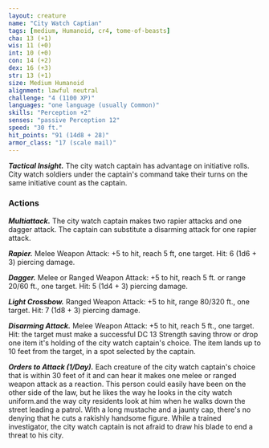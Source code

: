 ```yaml
---
layout: creature
name: "City Watch Captian"
tags: [medium, Humanoid, cr4, tome-of-beasts]
cha: 13 (+1)
wis: 11 (+0)
int: 10 (+0)
con: 14 (+2)
dex: 16 (+3)
str: 13 (+1)
size: Medium Humanoid
alignment: lawful neutral
challenge: "4 (1100 XP)"
languages: "one language (usually Common)"
skills: "Perception +2"
senses: "passive Perception 12"
speed: "30 ft."
hit_points: "91 (14d8 + 28)"
armor_class: "17 (scale mail)"
---
```


***Tactical Insight.*** The city watch captain has advantage on initiative rolls. City watch soldiers under the captain's command take their turns on the same initiative count as the captain.

### Actions

***Multiattack.*** The city watch captain makes two rapier attacks and one dagger attack. The captain can substitute a disarming attack for one rapier attack.

***Rapier.*** Melee Weapon Attack: +5 to hit, reach 5 ft, one target. Hit: 6 (1d6 + 3) piercing damage.

***Dagger.*** Melee or Ranged Weapon Attack: +5 to hit, reach 5 ft. or range 20/60 ft., one target. Hit: 5 (1d4 + 3) piercing damage.

***Light Crossbow.*** Ranged Weapon Attack: +5 to hit, range 80/320 ft., one target. Hit: 7 (1d8 + 3) piercing damage.

***Disarming Attack.*** Melee Weapon Attack: +5 to hit, reach 5 ft., one target. Hit: the target must make a successful DC 13 Strength saving throw or drop one item it's holding of the city watch captain's choice. The item lands up to 10 feet from the target, in a spot selected by the captain.

***Orders to Attack (1/Day).*** Each creature of the city watch captain's choice that is within 30 feet of it and can hear it makes one melee or ranged weapon attack as a reaction. This person could easily have been on the other side of the law, but he likes the way he looks in the city watch uniform.and the way city residents look at him when he walks down the street leading a patrol. With a long mustache and a jaunty cap, there's no denying that he cuts a rakishly handsome figure. While a trained investigator, the city watch captain is not afraid to draw his blade to end a threat to his city.

